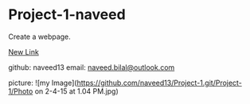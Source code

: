 # Project-1-naveed
Create a webpage.

[New Link](http://compositecode.com)



github: naveed13
email: naveed.bilal@outlook.com

picture:
![my Image](https://github.com/naveed13/Project-1.git/Project-1/Photo on 2-4-15 at 1.04 PM.jpg)

